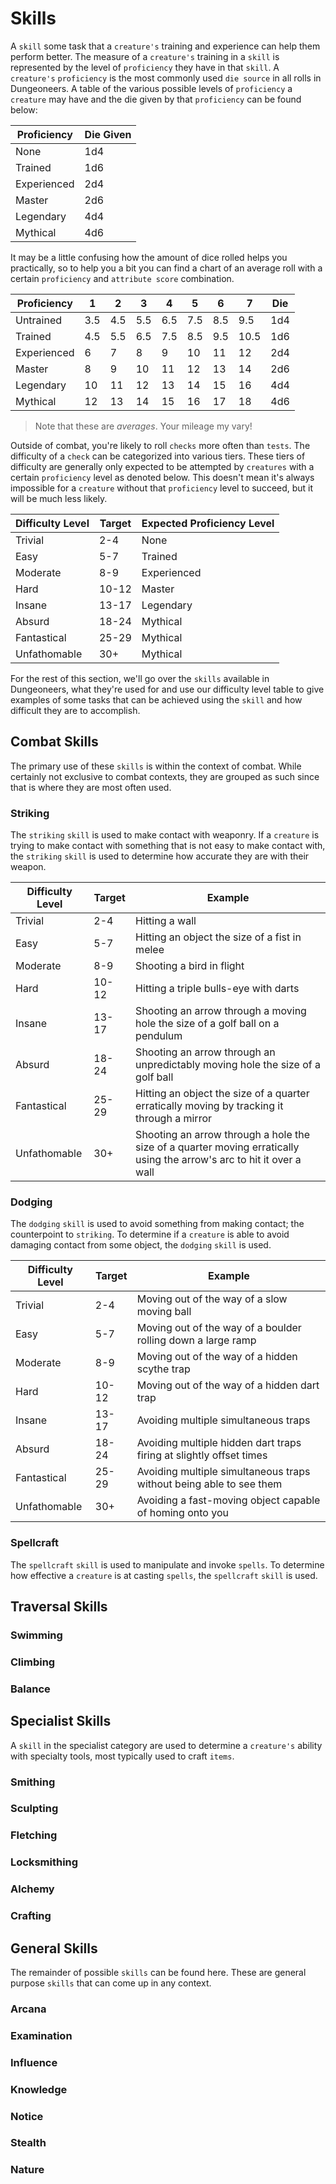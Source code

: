 # Skills

A `skill` some task that a `creature's` training and experience can help them perform better. The measure of a `creature's` training in a `skill` is represented by the level of `proficiency` they have in that `skill`. A `creature's` `proficiency` is the most commonly used `die source` in all rolls in Dungeoneers. A table of the various possible levels of `proficiency` a `creature` may have and the die given by that `proficiency` can be found below:

| Proficiency | Die Given |
| ----------- | --------- |
| None        | 1d4       |
| Trained     | 1d6       |
| Experienced | 2d4       |
| Master      | 2d6       |
| Legendary   | 4d4       |
| Mythical    | 4d6       |

It may be a little confusing how the amount of dice rolled helps you practically, so to help you a bit you can find a chart of an average roll with a certain `proficiency` and `attribute score` combination.

| Proficiency | 1   | 2   | 3   | 4   | 5   | 6   | 7    | Die |
| ----------- | --- | --- | --- | --- | --- | --- | ---- | --- |
| Untrained   | 3.5 | 4.5 | 5.5 | 6.5 | 7.5 | 8.5 | 9.5  | 1d4 |
| Trained     | 4.5 | 5.5 | 6.5 | 7.5 | 8.5 | 9.5 | 10.5 | 1d6 |
| Experienced | 6   | 7   | 8   | 9   | 10  | 11  | 12   | 2d4 |
| Master      | 8   | 9   | 10  | 11  | 12  | 13  | 14   | 2d6 |
| Legendary   | 10  | 11  | 12  | 13  | 14  | 15  | 16   | 4d4 |
| Mythical    | 12  | 13  | 14  | 15  | 16  | 17  | 18   | 4d6 |

> Note that these are _averages_. Your mileage my vary!

Outside of combat, you're likely to roll `checks` more often than `tests`. The difficulty of a `check` can be categorized into various tiers. These tiers of difficulty are generally only expected to be attempted by `creatures` with a certain `proficiency` level as denoted below. This doesn't mean it's always impossible for a `creature` without that `proficiency` level to succeed, but it will be much less likely.

| Difficulty Level | Target | Expected Proficiency Level |
| ---------------- | ------ | -------------------------- |
| Trivial          | 2-4    | None                       |
| Easy             | 5-7    | Trained                    |
| Moderate         | 8-9    | Experienced                |
| Hard             | 10-12  | Master                     |
| Insane           | 13-17  | Legendary                  |
| Absurd           | 18-24  | Mythical                   |
| Fantastical      | 25-29  | Mythical                   |
| Unfathomable     | 30+    | Mythical                   |

For the rest of this section, we'll go over the `skills` available in Dungeoneers, what they're used for and use our difficulty level table to give examples of some tasks that can be achieved using the `skill` and how difficult they are to accomplish.

## Combat Skills

The primary use of these `skills` is within the context of combat. While certainly not exclusive to combat contexts, they are grouped as such since that is where they are most often used.

### Striking

The `striking` `skill` is used to make contact with weaponry. If a `creature` is trying to make contact with something that is not easy to make contact with, the `striking` `skill` is used to determine how accurate they are with their weapon.

| Difficulty Level | Target | Example                                                                                                               |
| ---------------- | ------ | --------------------------------------------------------------------------------------------------------------------- |
| Trivial          | 2-4    | Hitting a wall                                                                                                        |
| Easy             | 5-7    | Hitting an object the size of a fist in melee                                                                         |
| Moderate         | 8-9    | Shooting a bird in flight                                                                                             |
| Hard             | 10-12  | Hitting a triple bulls-eye with darts                                                                                 |
| Insane           | 13-17  | Shooting an arrow through a moving hole the size of a golf ball on a pendulum                                         |
| Absurd           | 18-24  | Shooting an arrow through an unpredictably moving hole the size of a golf ball                                        |
| Fantastical      | 25-29  | Hitting an object the size of a quarter erratically moving by tracking it through a mirror                            |
| Unfathomable     | 30+    | Shooting an arrow through a hole the size of a quarter moving erratically using the arrow's arc to hit it over a wall |

### Dodging

The `dodging` `skill` is used to avoid something from making contact; the counterpoint to `striking`. To determine if a `creature` is able to avoid damaging contact from some object, the `dodging` `skill` is used.

| Difficulty Level | Target | Example                                                             |
| ---------------- | ------ | ------------------------------------------------------------------- |
| Trivial          | 2-4    | Moving out of the way of a slow moving ball                         |
| Easy             | 5-7    | Moving out of the way of a boulder rolling down a large ramp        |
| Moderate         | 8-9    | Moving out of the way of a hidden scythe trap                       |
| Hard             | 10-12  | Moving out of the way of a hidden dart trap                         |
| Insane           | 13-17  | Avoiding multiple simultaneous traps                                |
| Absurd           | 18-24  | Avoiding multiple hidden dart traps firing at slightly offset times |
| Fantastical      | 25-29  | Avoiding multiple simultaneous traps without being able to see them |
| Unfathomable     | 30+    | Avoiding a fast-moving object capable of homing onto you            |

### Spellcraft

The `spellcraft` `skill` is used to manipulate and invoke `spells`. To determine how effective a `creature` is at casting `spells`, the `spellcraft` `skill` is used.

## Traversal Skills

### Swimming

### Climbing

### Balance

## Specialist Skills

A `skill` in the specialist category are used to determine a `creature's` ability with specialty tools, most typically used to craft `items`.

### Smithing

### Sculpting

### Fletching

### Locksmithing

### Alchemy

### Crafting

## General Skills

The remainder of possible `skills` can be found here. These are general purpose `skills` that can come up in any context.

### Arcana

### Examination

### Influence

### Knowledge

### Notice

### Stealth

### Nature
